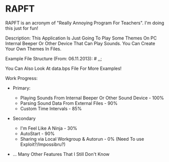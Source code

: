 RAPFT
=====

RAPFT is an acronym of "Really Annoying Program For Teachers". 
I'm doing this just for fun!

Description:
This Application Is Just Going To Play Some Themes On PC Internal Beeper Or Other Device That Can Play Sounds.
You Can Create Your Own Themes In Files.

Example File Structure (From: 06.11.2013):
#<TrackID>
<SoundFrequency>,<SoundPlayTime>,<TimeToNextSound>;

You Can Also Look At data.bps File For More Examples!

Work Progress:
 - Primary:
   - Playing Sounds From Internal Beeper Or Other Sound Device - 100%
   - Parsing Sound Data From External Files - 90%
   - Custom Time Intervals - 85%
   
 - Secondary
   - I'm Feel Like A Ninja - 30%
   - AutoStart - 90%
   - Sharing via Local Workgroup & Autorun - 0% (Need To use Exploit?/Impossibru?)
 - ... Many Other Features That I Still Don't Know

